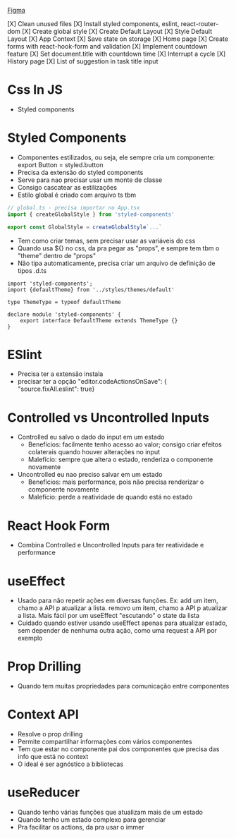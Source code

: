 [Figma](https://www.figma.com/file/cnWBhgJ3ADZ6XNYSE9bZtA/Ignite-Timer-(Community)?node-id=0%3A1&t=Xm1ATfOUwPxmraBb-0)

[X] Clean unused files
[X] Install styled components, eslint, react-router-dom
[X] Create global style
[X] Create Default Layout
[X] Style Default Layout
[X] App Context
[X] Save state on storage
[X] Home page
[X] Create forms with react-hook-form and validation
[X] Implement countdown feature
[X] Set document.title with countdown time
[X] Interrupt a cycle
[X] History page
[X] List of suggestion in task title input

# Css In JS
- Styled components

# Styled Components
- Componentes estilizados, ou seja, ele sempre cria um componente: export Button = styled.button
- Precisa da extensão do styled components
- Serve para nao precisar usar um monte de classe
- Consigo cascatear as estilizações
- Estilo global é criado com arquivo ts tbm
```ts
// global.ts - precisa importar no App.tsx
import { createGlobalStyle } from 'styled-components'

export const GlobalStyle = createGlobalStyle`...`
```
- Tem como criar temas, sem precisar usar as variáveis do css
- Quando usa ${} no css, da pra pegar as "props", e sempre tem tbm o "theme" dentro de "props"
- Não tipa automaticamente, precisa criar um arquivo de definição de tipos .d.ts
```
import 'styled-components';
import {defaultTheme} from '../styles/themes/default'

type ThemeType = typeof defaultTheme

declare module 'styled-components' {
	export interface DefaultTheme extends ThemeType {}
}
```

# ESlint
- Precisa ter a extensão instala
- precisar ter a opção "editor.codeActionsOnSave": { "source.fixAll.eslint": true}

# Controlled vs Uncontrolled Inputs
- Controlled eu salvo o dado do input em um estado
	- Benefícios: facilmente tenho acesso ao valor; consigo criar efeitos colaterais quando houver alterações no input
	- Malefício: sempre que altera o estado, renderiza o componente novamente
- Uncontrolled eu nao preciso salvar em um estado
	- Benefícios: mais performance, pois não precisa renderizar o componente novamente
	- Malefício: perde a reatividade de quando está no estado

# React Hook Form
- Combina Controlled e Uncontrolled Inputs para ter reatividade e performance

# useEffect
- Usado para não repetir ações em diversas funções. Ex: add um item, chamo a API p atualizar a lista. removo um item, chamo a API p atualizar a lista. Mais fácil por um useEffect "escutando" o state da lista
- Cuidado quando estiver usando useEffect apenas para atualizar estado, sem depender de nenhuma outra ação, como uma request a API por exemplo

# Prop Drilling
- Quando tem muitas propriedades para comunicação entre componentes

# Context API
- Resolve o prop drilling
- Permite compartilhar informações com vários componentes
- Tem que estar no componente pai dos componentes que precisa das info que está no context
- O ideal é ser agnóstico a bibliotecas

# useReducer
- Quando tenho várias funções que atualizam mais de um estado
- Quando tenho um estado complexo para gerenciar
- Pra facilitar os actions, da pra usar o immer
